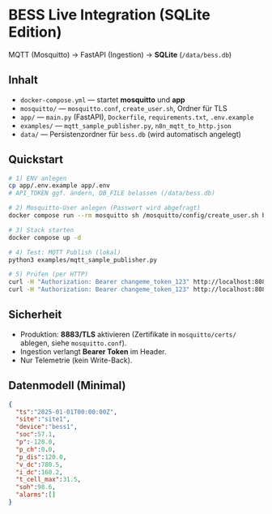 # BESS Live Integration (SQLite Edition)
MQTT (Mosquitto) → FastAPI (Ingestion) → **SQLite** (`/data/bess.db`)

## Inhalt
- `docker-compose.yml` — startet **mosquitto** und **app**
- `mosquitto/` — `mosquitto.conf`, `create_user.sh`, Ordner für TLS
- `app/` — `main.py` (FastAPI), `Dockerfile`, `requirements.txt`, `.env.example`
- `examples/` — `mqtt_sample_publisher.py`, `n8n_mqtt_to_http.json`
- `data/` — Persistenzordner für `bess.db` (wird automatisch angelegt)

## Quickstart
```bash
# 1) ENV anlegen
cp app/.env.example app/.env
# API_TOKEN ggf. ändern, DB_FILE belassen (/data/bess.db)

# 2) Mosquitto-User anlegen (Passwort wird abgefragt)
docker compose run --rm mosquitto sh /mosquitto/config/create_user.sh bessuser

# 3) Stack starten
docker compose up -d

# 4) Test: MQTT Publish (lokal)
python3 examples/mqtt_sample_publisher.py

# 5) Prüfen (per HTTP)
curl -H "Authorization: Bearer changeme_token_123" http://localhost:8080/healthz
curl -H "Authorization: Bearer changeme_token_123" http://localhost:8080/api/last?limit=3
```

## Sicherheit
- Produktion: **8883/TLS** aktivieren (Zertifikate in `mosquitto/certs/` ablegen, siehe `mosquitto.conf`).
- Ingestion verlangt **Bearer Token** im Header.
- Nur Telemetrie (kein Write-Back).

## Datenmodell (Minimal)
```json
{
  "ts":"2025-01-01T00:00:00Z",
  "site":"site1",
  "device":"bess1",
  "soc":57.1,
  "p":-120.0,
  "p_ch":0.0,
  "p_dis":120.0,
  "v_dc":780.5,
  "i_dc":160.2,
  "t_cell_max":31.5,
  "soh":98.6,
  "alarms":[]
}
```
